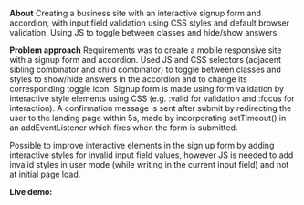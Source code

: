 <b>About</b>
Creating a business site with an interactive signup form and accordion, with input field validation using CSS styles and default browser validation. Using JS to toggle between classes and hide/show answers.

<b>Problem approach</b>
Requirements was to create a mobile responsive site with a signup form and accordion. Used JS and CSS selectors (adjacent sibling combinator and child combinator) to toggle between classes and styles to show/hide answers in the accordion and to change its corresponding toggle icon. Signup form is made using form validation by interactive style elements using CSS (e.g. :valid for validation and :focus for interaction). A confirmation message is sent after submit by redirecting the user to the landing page within 5s, made by incorporating setTimeout() in an addEventListener which fires when the form is submitted.

Possible to improve interactive elements in the sign up form by adding interactive styles for invalid input field values, however JS is needed to add invalid styles in user mode (while writing in the current input field) and not at initial page load.

<b>Live demo:</b>

